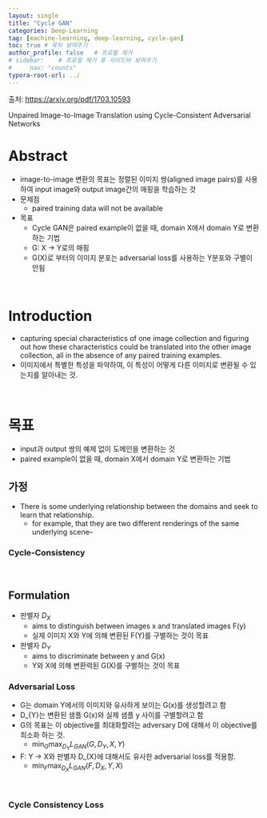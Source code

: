 ```yaml
---
layout: single
title: "Cycle GAN"
categories: Deep-Learning
tag: [machine-learning, deep-learning, cycle-gan]
toc: true # 목차 보여주기
author_profile: false   # 프로필 제거
# sidebar:    # 프로필 제거 후 사이드바 보여주기
#     nav: "counts"
typora-root-url: ../
---
```


출처: https://arxiv.org/pdf/1703.10593

Unpaired Image-to-Image Translation using Cycle-Consistent Adversarial Networks

# Abstract
- image-to-image 변환의 목표는 정렬된 이미지 쌍(aligned image pairs)를 사용하여 input image와 output image간의 매핑을 학습하는 것
- 문제점
  - paired training data will not be available
- 목표
  - Cycle GAN은 paired example이 없을 때, domain X에서 domain Y로 변환하는 기법
  - G: X -> Y로의 매핑
  - G(X)로 부터의 이미지 분포는 adversarial loss를 사용하는 Y분포와 구별이 안됨

<br>

# Introduction
- capturing special characteristics of one image collection and figuring out how these characteristics could be translated into the other image collection, all in the absence of any paired training examples.
- 이미지에서 특별한 특성을 파악하여, 이 특성이 어떻게 다른 이미지로 변환될 수 있는지를 알아내는 것.

<br>

# 목표
- input과 output 쌍의 예제 없이 도메인을 변환하는 것
- paired example이 없을 때, domain X에서 domain Y로 변환하는 기법

## 가정
- There is some underlying relationship between the domains and seek to learn that relationship.
   - for example, that they are two different renderings of the same underlying scene– 

### Cycle-Consistency

<br>

## Formulation
- 판별자 $D_{X}$
  - aims to distinguish between images x and translated images F(y)
  - 실제 이미지 X와 Y에 의해 변환된 F(Y)를 구별하는 것이 목표
- 판별자 $D_{Y}$
  - aims to discriminate between y and G(x)
  - Y와 X에 의해 변환력된 G(X)를 구별하는 것이 목표

### Adversarial Loss
- G는 domain Y에서의 이미지와 유사하게 보이는 G(x)를 생성할려고 함
- D_{Y}는 변환된 샘플 G(x)와 실제 샘플 y 사이를 구별할려고 함
- G의 목표는 이 objective를 최대화할려는 adversary D에 대해서 이 objective를 최소화 하는 것. 
  - $\min_{G} \max_{D_{Y}} L_{GAN}(G, D_{Y}, X, Y)$
- F: Y -> X와 판별자 D_{X}에 대해서도 유사한 adversarial loss를 적용함.
  - $\min_{F} \max_{D_{X}} L_{GAN}(F, D_{X}, Y, X)$

<br>

### Cycle Consistency Loss
